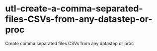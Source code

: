 # utl-create-a-comma-separated-files-CSVs-from-any-datastep-or-proc
Create comma separated files CSVs from any datastep or proc  
